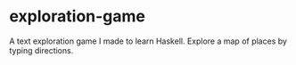 exploration-game
================

A text exploration game I made to learn Haskell. Explore a map of places by typing directions. 
